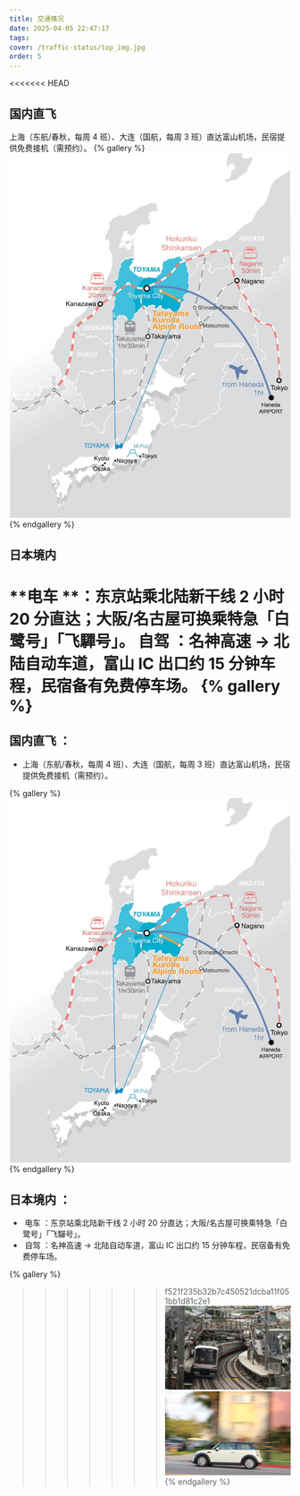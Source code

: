 ```yaml
---
title: 交通情况
date: 2025-04-05 22:47:17
tags:
cover: /traffic-status/top_img.jpg
order: 5
---
```


<<<<<<< HEAD
## 国内直飞
上海（东航/春秋，每周 4 班）、大连（国航，每周 3 班）直达富山机场，民宿提供免费接机（需预约）。
{% gallery %}
![国内直飞](/traffic-status/1.jpg)
{% endgallery %}

## ​日本境内
**电车 **​​：东京站乘北陆新干线 2 小时 20 分直达；大阪/名古屋可换乘特急「白鹭号」「飞驒号」。
**自驾** ​​：名神高速 → 北陆自动车道，富山 IC 出口约 15 分钟车程，民宿备有免费停车场。
{% gallery %}
=======
## 国内直飞 ​​：

- 上海（东航/春秋，每周 4 班）、大连（国航，每周 3 班）直达富山机场，民宿提供免费接机（需预约）。

{% gallery %}
![国内直飞](/traffic-status/1.jpg)
{% endgallery %}


## ​日本境内 ​​：

- ​ 电车 ​​：东京站乘北陆新干线 2 小时 20 分直达；大阪/名古屋可换乘特急「白鹭号」「飞驒号」。
- ​ 自驾 ​​：名神高速 → 北陆自动车道，富山 IC 出口约 15 分钟车程，民宿备有免费停车场。

{% gallery %}
>>>>>>> f521f235b32b7c450521dcba11f051bb1d81c2e1
![地铁](/traffic-status/2.jpg)
![开车](/traffic-status/3.jpg)
{% endgallery %}